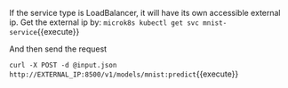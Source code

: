 If the service type is LoadBalancer, it will have its own accessible external ip. Get the external ip by:
`microk8s kubectl get svc mnist-service`{{execute}}

And then send the request

`curl -X POST -d @input.json http://EXTERNAL_IP:8500/v1/models/mnist:predict`{{execute}}
